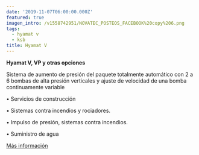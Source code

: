```yaml
---
date: '2019-11-07T06:00:00.000Z'
featured: true
imagen_intro: /v1558742951/NOVATEC_POSTEOS_FACEBOOK%20copy%206.png
tags:
  - hyamat v
  - ksb
title: Hyamat V
---
```


**Hyamat V, VP y otras opciones**

Sistema de aumento de presión del paquete totalmente automático con 2 a 6 bombas de alta presión verticales y ajuste de velocidad de una bomba continuamente variable

• Servicios de construcción

• Sistemas contra incendios y rociadores.

• Impulso de presión, sistemas contra incendios.

• Suministro de agua

[Más información](https://products.ksb.com/global/products/pumps-and-pump-systems/ready-to-connect-pump-sets/pressure-boosting-units/hyamat-v-3006 "Más info")
